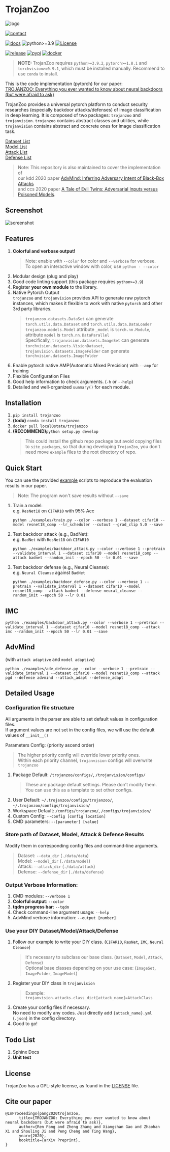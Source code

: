 # TrojanZoo
![logo](https://github.com/ain-soph/trojanzoo/raw/main/docs/source/images/trojanzoo-logo-readme.svg)

[![contact](https://img.shields.io/badge/contact-rbp5354@psu.edu-yellow)](mailto:rbp5354@psu.edu)

[![docs](https://github.com/ain-soph/trojanzoo/workflows/docs/badge.svg)](https://ain-soph.github.io/trojanzoo/)
![python>=3.9](https://img.shields.io/badge/python->=3.9.2-informational.svg)
[![License](https://img.shields.io/github/license/ain-soph/trojanzoo)](https://opensource.org/licenses/GPL-3.0)

[![release](https://img.shields.io/github/v/release/ain-soph/trojanzoo)](https://github.com/ain-soph/trojanzoo/releases)
[![pypi](https://img.shields.io/pypi/v/trojanzoo)](https://pypi.org/project/trojanzoo/)
[![docker](https://img.shields.io/pypi/v/trojanzoo?label=docker)](https://hub.docker.com/r/local0state/trojanzoo)
<!-- [![conda](https://img.shields.io/pypi/v/trojanzoo?label=conda)](https://anaconda.org/anaconda/trojanzoo) -->

> **NOTE:** TrojanZoo requires `python>=3.9.2`, `pytorch>=1.8.1` and `torchvision>=0.9.1`, which must be installed manually. Recommend to use `conda` to install.

This is the code implementation (pytorch) for our paper:  
[TROJANZOO: Everything you ever wanted to know about neural backdoors (but were afraid to ask)](https://arxiv.org/abs/2012.09302)

TrojanZoo provides a universal pytorch platform to conduct security researches (especially backdoor attacks/defenses) of image classification in deep learning. It is composed of two packages: `trojanzoo` and `trojanvision`. `trojanzoo` contains abstract classes and utilities, while `trojanvision` contains abstract and concrete ones for image classification task. 

[Dataset List](https://github.com/ain-soph/trojanzoo/blob/main/trojanvision/datasets/__init__.py)  
[Model List](https://github.com/ain-soph/trojanzoo/blob/main/trojanvision/models/__init__.py)  
[Attack List](https://github.com/ain-soph/trojanzoo/blob/main/trojanvision/attacks/__init__.py)  
[Defense List](https://github.com/ain-soph/trojanzoo/blob/main/trojanvision/defenses/__init__.py)

> Note: This repository is also maintained to cover the implementation of  
> our kdd 2020 paper [AdvMind: Inferring Adversary Intent of Black-Box Attacks](https://arxiv.org/abs/2006.09539)  
> and ccs 2020 paper [A Tale of Evil Twins: Adversarial Inputs versus Poisoned Models](https://arxiv.org/abs/1911.01559).

## Screenshot
![screenshot](https://github.com/ain-soph/trojanzoo/raw/main/docs/source/images/screenshot.png)


## Features
1. **Colorful and verbose output!**
   > Note: enable with `--color` for color and `--verbose` for verbose.  
   To open an interactive window with color, use `python - --color`
2. Modular design (plug and play)
3. Good code linting support (this package requires `python>=3.9`)
4. Register **your own module** to the library.
5. Native Pytorch Output  
   `trojanzoo` and `trojanvision` provides API to generate raw pytorch instances, which makes it flexible to work with native `pytorch` and other 3rd party libraries.
   > `trojanzoo.datasets.DataSet` can generate `torch.utils.data.Dataset` and `torch.utils.data.DataLoader`  
   > `trojanzoo.models.Model` attribute `_model` is `torch.nn.Module`, attribute `model` is `torch.nn.DataParallel`  
   > Specifically, `trojanvision.datasets.ImageSet` can generate `torchvision.datasets.VisionDataset`, `trojanvision.datasets.ImageFolder` can generate `torchvision.datasets.ImageFolder`
6. Enable pytorch native AMP(Automatic Mixed Precision) with `--amp` for training
7. Flexible Configuration Files
8. Good help information to check arguments. (`-h` or `--help`)
9. Detailed and well-organized `summary()` for each module.

## Installation
1. `pip install trojanzoo`  
2. **(todo)** `conda install trojanzoo`  
3. `docker pull local0state/trojanzoo`  
4. **(RECOMMEND)**`python setup.py develop`  
    > This could install the github repo package but avoid copying files to `site_packages`, so that during developing `TrojanZoo`, you don't need move `example` files to the root directory of repo.  

## Quick Start

You can use the provided [example](https://github.com/ain-soph/trojanzoo/tree/main/examples) scripts to reproduce the evaluation results in our paper.  
> Note: The program won't save results without `--save`  
1. Train a model:  
    e.g. `ResNet18` on `CIFAR10` with 95% Acc
    ```python3
    python ./examples/train.py --color --verbose 1 --dataset cifar10 --model resnet18_comp --lr_scheduler --cutout --grad_clip 5.0 --save
    ```

2. Test backdoor attack (e.g., BadNet):  
    e.g. `BadNet` with `ResNet18` on `CIFAR10`
    ```python3
    python ./examples/backdoor_attack.py --color --verbose 1 --pretrain --validate_interval 1 --dataset cifar10 --model resnet18_comp --attack badnet --random_init --epoch 50 --lr 0.01 --save
    ```

3. Test backdoor defense (e.g., Neural Cleanse):  
    e.g. `Neural Cleanse` against `BadNet`
    ```python3
    python ./examples/backdoor_defense.py --color --verbose 1 --pretrain --validate_interval 1 --dataset cifar10 --model resnet18_comp --attack badnet --defense neural_cleanse --random_init --epoch 50 --lr 0.01
    ```
## IMC
```python3
python ./examples/backdoor_attack.py --color --verbose 1 --pretrain --validate_interval 1 --dataset cifar10 --model resnet18_comp --attack imc --random_init --epoch 50 --lr 0.01 --save
```

## AdvMind
(with `attack adaptive` and `model adaptive`)
```python3
python ./examples/adv_defense.py --color --verbose 1 --pretrain --validate_interval 1 --dataset cifar10 --model resnet18_comp --attack pgd --defense advmind --attack_adapt --defense_adapt
```
## Detailed Usage
### Configuration file structure
All arguments in the parser are able to set default values in configuration files.  
If argument values are not set in the config files, we will use the default values of `__init__()`

Parameters Config: (priority ascend order)
> The higher priority config will override lower priority ones.  
> Within each priority channel, `trojanvision` configs will overwrite `trojanzoo`
1. Package Default: `/trojanzoo/configs/`, `/trojanvision/configs/`
   > These are package default settings. Please don't modify them.  
   > You can use this as a template to set other configs.
2. User Default:  `~/.trojanzoo/configs/trojanzoo/`, `~/.trojanzoo/configs/trojanvision/`
3. Workspace Default: `/configs/trojanzoo/`, `/configs/trojanvision/`
4. Custom Config: `--config [config location]`
5. CMD parameters: `--[parameter] [value]`

### Store path of Dataset, Model, Attack & Defense Results  
Modify them in corresponding config files and command-line arguments. 
> Dataset: `--data_dir` (`./data/data`)  
> Model: `--model_dir` (`./data/model`)  
> Attack: `--attack_dir` (`./data/attack`)  
> Defense: `--defense_dir` (`./data/defense`)  


### Output Verbose Information:
1. CMD modules: `--verbose 1`
2. **Colorful output**: `--color`
3. **tqdm progress bar**: `--tqdm`
4. Check command-line argument usage: `--help`
5. AdvMind verbose information: `--output [number]`

### Use your DIY Dataset/Model/Attack/Defense
1. Follow our example to write your DIY class. (`CIFAR10`, `ResNet`, `IMC`, `Neural Cleanse`)
   > It's necessary to subclass our base class. (`Dataset`, `Model`, `Attack`, `Defense`)  
   > Optional base classes depending on your use case: (`ImageSet`, `ImageFolder`, `ImageModel`)
2. Register your DIY class in `trojanvision`
   > Example: `trojanvision.attacks.class_dict[attack_name]=AttackClass`
3. Create your config files if necessary.  
   No need to modify any codes. Just directly add `{attack_name}.yml` (`.json`) in the config directory.
4. Good to go!

## Todo List
1. Sphinx Docs  
2. **Unit test**

## License
TrojanZoo has a GPL-style license, as found in the [LICENSE](https://github.com/ain-soph/trojanzoo/blob/main/LICENSE) file.
## Cite our paper
```
@InProceedings{pang2020trojanzoo,
      title={TROJANZOO: Everything you ever wanted to know about neural backdoors (but were afraid to ask)}, 
      author={Ren Pang and Zheng Zhang and Xiangshan Gao and Zhaohan Xi and Shouling Ji and Peng Cheng and Ting Wang},
      year={2020},
      booktitle={arXiv Preprint},
}
```
